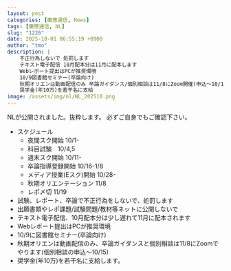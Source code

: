 ```yaml
---
layout: post
categories: [慶應通信, News]
tags: [慶應通信, NL]
slug: "1226"
date: 2025-10-01 06:55:19 +0900
author: "tmo"
description: |
    不正行為しないで 処罰します
    テキスト電子配信 10月配本分は11月に配本します
    Webレポート提出はPCが推奨環境
    10/9図書館セミナー(卒論向け)
    秋期オリエンは動画配信のみ 卒論ガイダンス/個別相談は11/8にZoom開催(申込〜10/15)
    奨学金(年10万)を若干名に支給
image: /assets/img/nl/NL_202510.png
---
```


NLが公開されました。抜粋します。
必ずご自身でもご確認下さい。

* スケジュール
  * 夜間スク開始 10/1-
  * 科目試験　10/4,5
  * 週末スク開始 10/11-
  * 卒論指導登録開始 10/16-1/8
  * メディア授業(Eスク)開始 10/28-
  * 秋期オリエンテーション 11/8
  * レポ〆切 11/19
* 試験、レポート、卒論で不正行為をしないで、処罰します
* 出願書類やレポ課題/試験問題/教材等ネットに公開しないで
* テキスト電子配信、10月配本分は少し遅れて11月に配本されます
* Webレポート提出はPCが推奨環境
* 10/9に図書館セミナー(卒論向け)
* 秋期オリエンは動画配信のみ、卒論ガイダンスと個別相談は11/8にZoomでやります(個別相談の申込〜10/15)
* 奨学金(年10万)を若干名に支給します。
